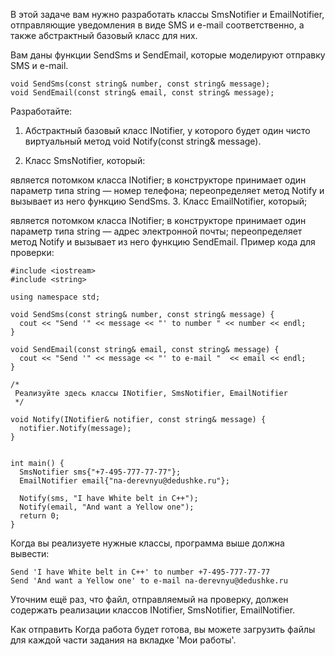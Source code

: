 В этой задаче вам нужно разработать классы SmsNotifier и EmailNotifier, 
отправляющие уведомления в виде SMS и e-mail соответственно, а также абстрактный базовый класс для них.

Вам даны функции SendSms и SendEmail, которые моделируют отправку SMS и e-mail.

	void SendSms(const string& number, const string& message);
	void SendEmail(const string& email, const string& message);

Разработайте:

1. Абстрактный базовый класс INotifier, у которого будет один чисто виртуальный метод void Notify(const string& message).

2. Класс SmsNotifier, который:

является потомком класса INotifier;
в конструкторе принимает один параметр типа string — номер телефона;
переопределяет метод Notify и вызывает из него функцию SendSms.
3. Класс EmailNotifier, который;

является потомком класса INotifier;
в конструкторе принимает один параметр типа string — адрес электронной почты;
переопределяет метод Notify и вызывает из него функцию SendEmail.
Пример кода для проверки:

	#include <iostream>
	#include <string>

	using namespace std;

	void SendSms(const string& number, const string& message) {
	  cout << "Send '" << message << "' to number " << number << endl;
	}

	void SendEmail(const string& email, const string& message) {
	  cout << "Send '" << message << "' to e-mail "  << email << endl;
	}

	/*
	 Реализуйте здесь классы INotifier, SmsNotifier, EmailNotifier
	 */

	void Notify(INotifier& notifier, const string& message) {
	  notifier.Notify(message);
	}


	int main() {
	  SmsNotifier sms{"+7-495-777-77-77"};
	  EmailNotifier email{"na-derevnyu@dedushke.ru"};

	  Notify(sms, "I have White belt in C++");
	  Notify(email, "And want a Yellow one");
	  return 0;
	}

Когда вы реализуете нужные классы, программа выше должна вывести:

	Send 'I have White belt in C++' to number +7-495-777-77-77
	Send 'And want a Yellow one' to e-mail na-derevnyu@dedushke.ru
	
Уточним ещё раз, что файл, отправляемый на проверку, должен содержать реализации классов INotifier, SmsNotifier, EmailNotifier.

Как отправить
Когда работа будет готова, вы можете загрузить файлы для каждой части задания на вкладке 'Мои работы'.